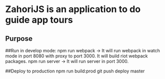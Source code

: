 # ZahoriJS is an application to do guide app tours

## Purpose


##Run in develop mode:
npm run webpack -> It will run webpack in watch mode in port 8080 with proxy to port 3000. It will build riot webpack packages.
npm run server -> It will run server in port 3000.

##Deploy to production
npm run build:prod
git push deploy master
